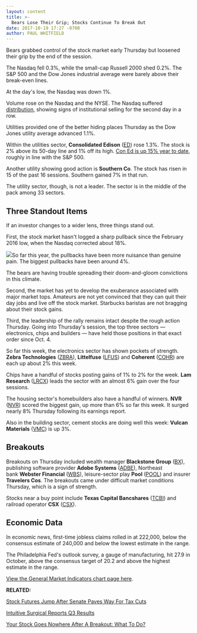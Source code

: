 ```yaml
---
layout: content
title: >-
  Bears Lose Their Grip; Stocks Continue To Break Out
date: 2017-10-19 17:27 -0700
author: PAUL WHITFIELD
---
```






Bears grabbed control of the stock market early Thursday but loosened their grip by the end of the session.


The Nasdaq fell 0.3%, while the small-cap Russell 2000 shed 0.2%. The S&P 500 and the Dow Jones industrial average were barely above their break-even lines.




At the day's low, the Nasdaq was down 1%.


Volume rose on the Nasdaq and the NYSE. The Nasdaq suffered [distribution](https://www.investors.com/ibd-university/market-timing/market-tops/), showing signs of institutional selling for the second day in a row.


Utilities provided one of the better hiding places Thursday as the Dow Jones utility average advanced 1.1%.


Within the utilities sector, **Consolidated Edison** ([ED](https://research.investors.com/quote.aspx?symbol=ED)) rose 1.3%. The stock is 2% above its 50-day line and 1% off its high. [Con Ed is up 15% year to date](https://www.investors.com/research/the-income-investor/this-utility-has-a-no-retreat-attitude-on-dividends/), roughly in line with the S&P 500.


Another utility showing good action is **Southern Co**. The stock has risen in 15 of the past 16 sessions. Southern gained 7% in that run.


The utility sector, though, is not a leader. The sector is in the middle of the pack among 33 sectors.


Three Standout Items
--------------------


If an investor changes to a wider lens, three things stand out.


First, the stock market hasn't logged a sharp pullback since the February 2016 low, when the Nasdaq corrected about 18%.


![](https://www.investors.com/wp-content/uploads/2017/10/MP101917.png)So far this year, the pullbacks have been more nuisance than genuine pain. The biggest pullbacks have been around 4%.


The bears are having trouble spreading their doom-and-gloom convictions in this climate.


Second, the market has yet to develop the exuberance associated with major market tops. Amateurs are not yet convinced that they can quit their day jobs and live off the stock market. Starbucks baristas are not bragging about their stock gains.


Third, the leadership of the rally remains intact despite the rough action Thursday. Going into Thursday's session, the top three sectors — electronics, chips and builders — have held those positions in that exact order since Oct. 4.


So far this week, the electronics sector has shown pockets of strength. **Zebra Technologies** ([ZBRA](https://research.investors.com/quote.aspx?symbol=ZBRA)), **Littelfuse** ([LFUS](https://research.investors.com/quote.aspx?symbol=LFUS)) and **Coherent** ([COHR](https://research.investors.com/quote.aspx?symbol=COHR)) are each up about 2% this week.


Chips have a handful of stocks posting gains of 1% to 2% for the week. **Lam Research** ([LRCX](https://research.investors.com/quote.aspx?symbol=LRCX)) leads the sector with an almost 6% gain over the four sessions.


The housing sector's homebuilders also have a handful of winners. **NVR** ([NVR](https://research.investors.com/quote.aspx?symbol=NVR)) scored the biggest gain, up more than 6% so far this week. It surged nearly 8% Thursday following its earnings report.


Also in the building sector, cement stocks are doing well this week: **Vulcan Materials** ([VMC](https://research.investors.com/quote.aspx?symbol=VMC)) is up 3%.


Breakouts
---------


Breakouts on Thursday included wealth manager **Blackstone Group** ([BX](https://research.investors.com/quote.aspx?symbol=BX)), publishing software provider **Adobe Systems** ([ADBE](https://research.investors.com/quote.aspx?symbol=ADBE)), Northeast bank **Webster Financial** ([WBS](https://research.investors.com/quote.aspx?symbol=WBS)), leisure-sector play **Pool** ([POOL](https://research.investors.com/quote.aspx?symbol=POOL)) and insurer **Travelers Cos**. The breakouts came under difficult market conditions Thursday, which is a sign of strength.


Stocks near a buy point include **Texas Capital Bancshares** ([TCBI](https://research.investors.com/quote.aspx?symbol=TCBI)) and railroad operator **CSX** ([CSX](https://research.investors.com/quote.aspx?symbol=CSX)).


Economic Data
-------------


In economic news, first-time jobless claims rolled in at 222,000, below the consensus estimate of 240,000 and below the lowest estimate in the range.


The Philadelphia Fed's outlook survey, a gauge of manufacturing, hit 27.9 in October, above the consensus target of 20.2 and above the highest estimate in the range.


[View the General Market Indicators chart page here](https://www.investors.com/wp-content/uploads/2017/10/IBD1910152502GMI.pdf).


**RELATED:**


[Stock Futures Jump After Senate Paves Way For Tax Cuts](https://www.investors.com/market-trend/stock-market-today/facebook-google-lose-buy-points-paypal-celgene-active-late-sp-500-futures/)


[Intuitive Surgical Reports Q3 Results](https://www.investors.com/news/technology/intuitive-surgical-rockets-after-topping-q3-earnings-sales/)


[Your Stock Goes Nowhere After A Breakout: What To Do?](https://www.investors.com/how-to-invest/investors-corner/your-stock-goes-nowhere-after-a-breakout-how-long-should-you-wait/)




